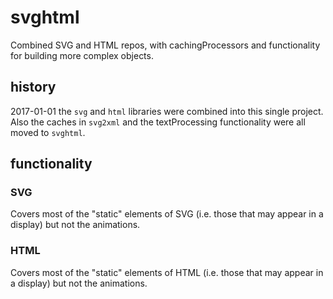 # svghtml
Combined SVG and HTML repos, with cachingProcessors and functionality for building more complex objects.

## history
2017-01-01 the `svg` and `html` libraries were combined into this single project.
Also the caches in `svg2xml` and the textProcessing functionality were all moved to `svghtml`.

## functionality

### SVG
Covers most of the "static" elements of SVG (i.e. those that may appear in a display) but not the animations.

### HTML
Covers most of the "static" elements of HTML (i.e. those that may appear in a display) but not the animations.


